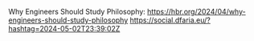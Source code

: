 Why Engineers Should Study Philosophy: https://hbr.org/2024/04/why-engineers-should-study-philosophy https://social.dfaria.eu/?hashtag=2024-05-02T23:39:02Z